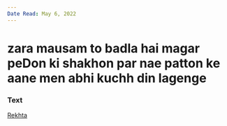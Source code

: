 ```yaml
---
Date Read: May 6, 2022
---
```


# zara mausam to badla hai magar peDon ki shakhon par nae patton ke aane men abhi kuchh din lagenge

### Text
[Rekhta](https://www.rekhta.org/ghazals/zaraa-mausam-to-badlaa-hai-magar-pedon-kii-shaakhon-par-nae-patton-ke-aane-men-abhii-kuchh-din-lagenge-javed-akhtar-ghazals?lang=ur)

